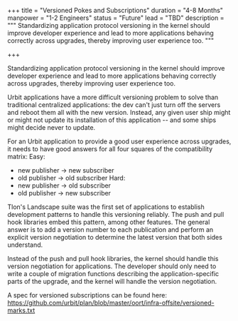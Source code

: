 +++
title = "Versioned Pokes and Subscriptions"
duration = "4-8 Months"
manpower = "1-2 Engineers"
status = "Future"
lead = "TBD"
description = """
Standardizing application protocol versioning in the kernel should improve developer experience and lead to more applications behaving correctly across upgrades, thereby improving user experience too.
"""

+++

Standardizing application protocol versioning in the kernel should improve developer experience and lead to more applications behaving correctly across upgrades, thereby improving user experience too.

Urbit applications have a more difficult versioning problem to solve than traditional centralized applications: the dev can't just turn off the servers and reboot them all with the new version.  Instead, any given user ship might or might not update its installation of this application -- and some ships might decide never to update.

For an Urbit application to provide a good user experience across upgrades, it needs to have good answers for all four squares of the compatibility matrix:
Easy:
- new publisher -> new subscriber
- old publisher -> old subscriber
Hard:
- new publisher -> old subscriber
- old publisher -> new subscriber

Tlon's Landscape suite was the first set of applications to establish development patterns to handle this versioning reliably.  The push and pull hook libraries embed this pattern, among other features.  The general answer is to add a version number to each publication and perform an explicit version negotiation to determine the latest version that both sides understand.

Instead of the push and pull hook libraries, the kernel should handle this version negotiation for applications.  The developer should only need to write a couple of migration functions describing the application-specific parts of the upgrade, and the kernel will handle the version negotiation.

A spec for versioned subscriptions can be found here:
https://github.com/urbit/plan/blob/master/oort/infra-offsite/versioned-marks.txt
